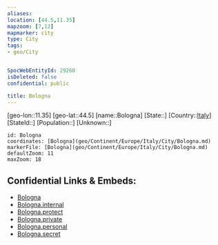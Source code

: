 ```yaml
---
aliases: 
location: [44.5,11.35]
mapzoom: [7,12] 
mapmarker: city 
type: City
tags:
- geo/City


SpocWebEntityId: 29260
isDeleted: false
confidential: public

title: Bologna
---
```

[geo-lon::11.35]
[geo-lat::44.5]
[name::Bologna]
[State::]
[Country::[Italy](geo/Continent/Europe/Italy.md)]
[StateId::]
[Population::]
[Unknown::]


```leaflet
id: Bologna
coordinates: [Bologna](geo/Continent/Europe/Italy/City/Bologna.md)
markerFile: [Bologna](geo/Continent/Europe/Italy/City/Bologna.md)
defaultZoom: 11 
maxZoom: 18
```


## Confidential Links & Embeds: 
- [Bologna](../../../../../../_public/geo/Continent/Europe/Italy/City/Bologna.md) 
- [Bologna.internal](../../../../../../_internal/geo/Continent/Europe/Italy/City/Bologna.internal.md) 
- [Bologna.protect](../../../../../../_protect/geo/Continent/Europe/Italy/City/Bologna.protect.md) 
- [Bologna.private](../../../../../../_private/geo/Continent/Europe/Italy/City/Bologna.private.md) 
- [Bologna.personal](../../../../../../_personal/geo/Continent/Europe/Italy/City/Bologna.personal.md) 
- [Bologna.secret](../../../../../../_secret/geo/Continent/Europe/Italy/City/Bologna.secret.md) 
